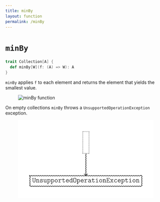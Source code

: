 ```yaml
---
title: minBy
layout: function
permalink: /minBy
---
```


# `minBy`

~~~ scala
trait Collection[A] {
  def minBy[W](f: (A) => W): A
}
~~~

`minBy` applies `f` to each element and returns the element that yields the smallest value.

<figure class="diagram">
  <img src="images/minBy.1.svg" alt="minBy function">
  <!-- <figcaption class="diagram-desc"></figcaption> -->
</figure>

On empty collections `minBy` throws a `UnsupportedOperationException` exception.

<figure class="diagram">
  <img src="images/minBy.2.svg" alt="minBy function">
  <!-- <figcaption class="diagram-desc"></figcaption> -->
</figure>
